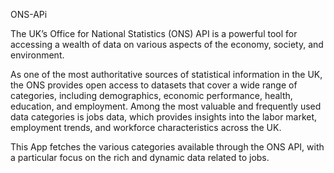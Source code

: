 ONS-APi

The UK’s Office for National Statistics (ONS) API is a powerful tool for accessing a wealth of data on various aspects of the economy, society, and environment. 

As one of the most authoritative sources of statistical information in the UK, the ONS provides open access to datasets that cover a wide range of categories, including demographics, economic performance, health, education, and employment. Among the most valuable and frequently used data categories is jobs data, which provides insights into the labor market, employment trends, and workforce characteristics across the UK. 

This App fetches the various categories available through the ONS API, with a particular focus on the rich and dynamic data related to jobs. 

